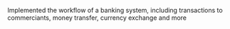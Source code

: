 Implemented the workflow of a banking system, including transactions to commerciants, money transfer, currency exchange and more
